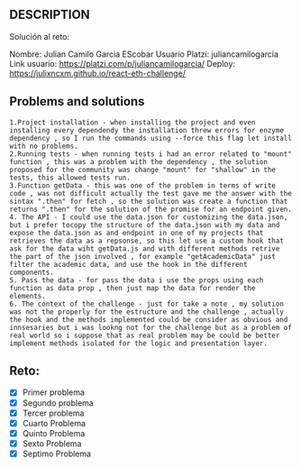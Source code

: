 ## DESCRIPTION

Solución al reto:

Nombre: Julian Camilo Garcia EScobar
Usuario Platzi: juliancamilogarcia
Link usuario: https://platzi.com/p/juliancamilogarcia/
Deploy: https://julixncxm.github.io/react-eth-challenge/

## Problems and solutions
    1.Project installation - when installing the project and even installing every dependendy the installation threw errors for enzyme dependency , so I run the commands using --force this flag let install with no problems.
    2.Running tests - when running tests i had an error related to "mount" function , this was a problem with the dependency , the solution proposed for the community was change "mount" for "shallow" in the tests, this allowed tests run.
    3.Function getData - this was one of the problem in terms of write code , was not difficult actually the test gave me the answer with the sintax ".then" for fetch , so the solution was create a function that returns ".then" for the solution of the promise for an endpoint given.
    4. The API - I could use the data.json for customizing the data.json, but i prefer tocopy the structure of the data.json with my data and expose the data.json as and endpoint in one of my projects that retrieves the data as a repsonse, so this let use a custom hook that ask for the data wiht getData.js and with different methods retrive the part of the json involved , for example "getAcademicData" just filter the academic data, and use the hook in the different components.
    5. Pass the data - for pass the data i use the props using each function as data prop , then just map the data for render the elements.
    6. The context of the challenge - just for take a note , my solution was not the properly for the estructure and the challenge , actually the hook and the methods implemented could be consider as obvious and innsesaries but i was lookng not for the challenge but as a problem of real world so i suppose that as real problem may be could be better implement methods isolated for the logic and presentation layer.

## Reto:

- [x] Primer problema
- [x] Segundo problema
- [x] Tercer problema
- [x] Cuarto Problema
- [x] Quinto Problema
- [x] Sexto Problema
- [x] Septimo Problema
